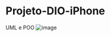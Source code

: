 # Projeto-DIO-iPhone
 UML e POO
![image](https://github.com/Cleidsan/Projeto-DIO-iPhone/assets/128002022/5b88c49f-3593-42e8-95a5-25b4d1b7b7e7)
